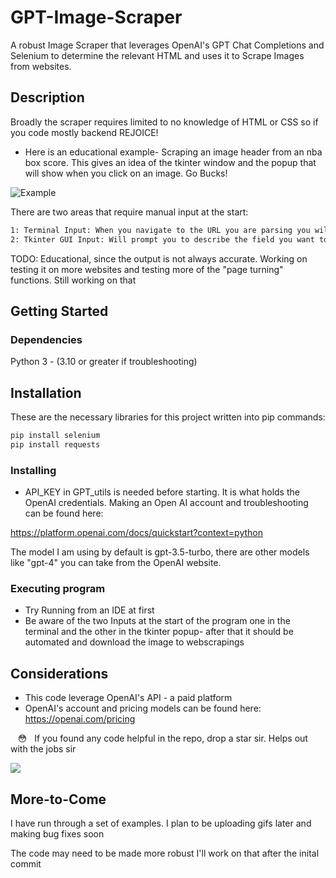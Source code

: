 # GPT-Image-Scraper

A robust Image Scraper that leverages OpenAI's GPT Chat Completions and Selenium to determine the relevant HTML and uses it to Scrape Images from websites. 

## Description

Broadly the scraper requires limited to no knowledge of HTML or CSS so if you code mostly backend REJOICE! 

* Here is an educational example- Scraping an image header from an nba box score. This gives an idea of the tkinter window and the popup that will show when you click on an image. Go Bucks!

![Example](img/example1.gif)

There are two areas that require manual input at the start:

```bash
1: Terminal Input: When you navigate to the URL you are parsing you will need to click on the image and a popup will show you the html of the page- copy this and input it into the input in your terminal or IDE
2: Tkinter GUI Input: Will prompt you to describe the field you want to parse. The fields are optional but tell GPT what to look for more precisely- the better your description the better the output should be- you can play around with it. 
```
TODO: Educational, since the output is not always accurate. Working on testing it on more websites and testing more of the "page turning" functions. Still working on that

## Getting Started

### Dependencies
  Python 3 - (3.10 or greater if troubleshooting)

## Installation

These are the necessary libraries for this project written into pip commands:

```bash
pip install selenium
pip install requests
```

### Installing


*  API_KEY in GPT_utils is needed before starting. It is what holds the OpenAI credentials. Making an Open AI account and troubleshooting can be found here:

https://platform.openai.com/docs/quickstart?context=python

The model I am using by default is gpt-3.5-turbo, there are other models like "gpt-4" you can take from the OpenAI website. 

### Executing program

* Try Running from an IDE at first
* Be aware of the two Inputs at the start of the program one in the terminal and the other in the tkinter popup- after that it should be automated and download the image to webscrapings

## Considerations

* This code leverage OpenAI's API - a paid platform 
* OpenAI's account and pricing models can be found here: https://openai.com/pricing

&nbsp;&nbsp; :flushed:	 &nbsp;         If you found any code helpful in the repo, drop a star sir. Helps out with the jobs sir


![](https://media.giphy.com/media/v1.Y2lkPTc5MGI3NjExczh4MzNvcnphNTl1MnBiOXU3eDB4ODRjdWY0eDRiNDNiMHF0MWh6eiZlcD12MV9pbnRlcm5hbF9naWZfYnlfaWQmY3Q9Zw/bLAyLX9obxrECmqJZ1/giphy.gif)

## More-to-Come

I have run through a set of examples. I plan to be uploading gifs later and making bug fixes soon

The code may need to be made more robust I'll work on that after the inital commit




